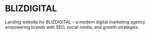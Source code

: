 # BLIZDIGITAL
Landing website for BLIZDIGITAL – a modern digital marketing agency empowering brands with SEO, social media, and growth strategies.
